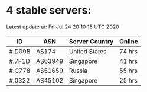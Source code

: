 # 4 stable servers:

Latest update at: Fri Jul 24 20:10:15 UTC 2020

| ID | ASN | Server Country | Online |
| -- | --- | -------------- | ------ |
| #.D09B | AS174 | United States | 74 hrs |
| #.7F1D | AS63949 | Singapore | 41 hrs |
| #.C778 | AS51659 | Russia | 55 hrs |
| #.0322 | AS45102 | Singapore | 25 hrs |

